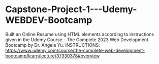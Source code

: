 # Capstone-Project-1---Udemy-WEBDEV-Bootcamp
Built an Online Resume using HTML elements according to instructions given in the Udemy Course - The Complete 2023 Web Development Bootcamp by Dr. Angela Yu.
INSTRUCTIONS: https://www.udemy.com/course/the-complete-web-development-bootcamp/learn/lecture/37330378#overview
